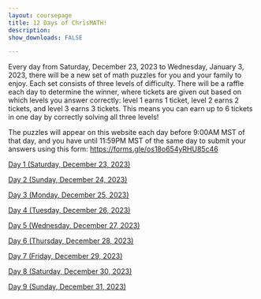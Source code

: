 ```yaml
---
layout: coursepage
title: 12 Days of ChrisMATH! 
description: 
show_downloads: FALSE

---
```


Every day from Saturday, December 23, 2023 to Wednesday, January 3, 2023, there will be a new set of math puzzles for you and your family to enjoy. Each set consists of three levels of difficulty. There will be a raffle each day to determine the winner, where tickets are given out based on which levels you answer correctly: level 1 earns 1 ticket, level 2 earns 2 tickets, and level 3 earns 3 tickets. This means you can earn up to 6 tickets in one day by correctly solving all three levels!

The puzzles will appear on this website each day before 9:00AM MST of that day, and you have until 11:59PM MST of the same day to submit your answers using this form: <a href="https://forms.gle/os18o654yRHU85c46">https://forms.gle/os18o654yRHU85c46</a>

<!--
Answers will appear on this page in the week of January 8, 2023. Until then, feel free to puzzle out any levels you missed (no submission necessary).
-->



<a href="https://renertmath.github.io/12Days23/Day01_Hidato.pdf">Day 1 (Saturday, December 23, 2023)</a> 

<!--
<details>
  <summary>Click here for answers</summary>
  
  * Level 1: 25314
  
  * Level 2: 314625
  
  * Level 3: 85172463
  
</details>
-->

<a href="https://renertmath.github.io/12Days23/Day02_Sequences.pdf">Day 2 (Sunday, December 24, 2023)</a>

<!--
<details>
  <summary>Click here for answers</summary>
  
  * Level 1: 45

  * Level 2: 84

  * Level 3: 173352
  
</details>
-->

<a href="https://renertmath.github.io/12Days23/Day03_Rebus.pdf">Day 3 (Monday, December 25, 2023)</a> 

<!--
<details>
  <summary>Click here for answers</summary>
  
  * Level 1: 246345844154

  * Level 2: 39111111329423232437

  * Level 3: 123418441646
  
</details>
-->

<a href="https://renertmath.github.io/12Days23/Day04_Shape_algebra.pdf">Day 4 (Tuesday, December 26, 2023)</a> 

<!--
<details>
  <summary>Click here for answers</summary>
  
  * Level 1: 27

  * Level 2: 17

  * Level 3: 255
  
</details>
-->

<a href="https://RenertMath.github.io/12Days23/Day05_Chess.pdf">Day 5 (Wednesday, December 27, 2023)</a> 

<!--
<details>
  <summary>Click here for answers</summary>
  
  * Level 1: 1381729314

  * Level 2: 10663053372363

  * Level 3: 72285083108652
  
</details>
-->

<a href="https://RenertMath.github.io/12Days23/Day06_Norinori.pdf">Day 6 (Thursday, December 28, 2023)</a> 

<!--
<details>
  <summary>Click here for answers</summary>
  
  * Level 1: 144

  * Level 2: 96

  * Level 3: 320
  
</details>
-->

<a href="https://renertmath.github.io/12Days23/Day07_Counting_triangles.pdf">Day 7 (Friday, December 29, 2023)</a> 

<!--
<details>
  <summary>Click here for answers</summary>
  
  * Level 1: 7

  * Level 2: 8

  * Level 3: 150
  
</details>
-->

<a href="https://renertmath.github.io/12Days23/Day08_Cryptogram.pdf">Day 8 (Saturday, December 30, 2023)</a> 

<!--
<details>
  <summary>Click here for answers</summary>
  
  * Level 1: 5

  * Level 2: 8

  * Level 3: 16
  
</details>
-->

<a href="https://renertmath.github.io/12Days23/Day09_Counting_paths.pdf">Day 9 (Sunday, December 31, 2023)</a> 

<!--
<details>
  <summary>Click here for answers</summary>
  
  * Level 1: 35

  * Level 2: 0.5682

  * Level 3: 17
  
</details>

<a href="https://RenertMath.github.io/12Days22/Day10_Sequences.pdf">Day 10 (Monday, January 1, 2023)</a> 

<details>
  <summary>Click here for answers</summary>
  
  * Level 1: 27

  * Level 2: 52

  * Level 3: 133
  
</details>

<a href="https://RenertMath.github.io/12Days22/Day11_Jigsaw_Sudoku.pdf">Day 11 (Tuesday, January 2, 2023)</a> 

<details>
  <summary>Click here for answers</summary>
  
  * Level 1: 52415

  * Level 2: 35256

  * Level 3: 56669
  
</details>

<a href="https://RenertMath.github.io/12Days22/Day12_Ciphers.pdf">Day 12 (Wednesday, January 3, 2023)</a> 

<details>
  <summary>Click here for answers</summary>
  
  * Level 1: 23

  * Level 2: 12

  * Level 3: 9
  
</details>

Thank you for participating, winners have been drawn and contacted!
-->


